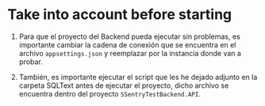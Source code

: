 # Take into account before starting

1. Para que el proyecto del Backend pueda ejecutar sin problemas, es importante cambiar la cadena de conexión que se encuentra en el archivo `appsettings.json` y reemplazar por la instancia donde van a probar. 

2. También, es importante ejecutar el script que les he dejado adjunto en la carpeta SQLText antes de ejecutar el proyecto, dicho archivo se encuentra dentro del proyecto `SSentryTestBackend.API`.  

